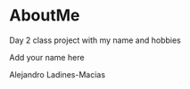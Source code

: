 # AboutMe
Day 2 class project with my name and hobbies

Add your name here

Alejandro Ladines-Macias
